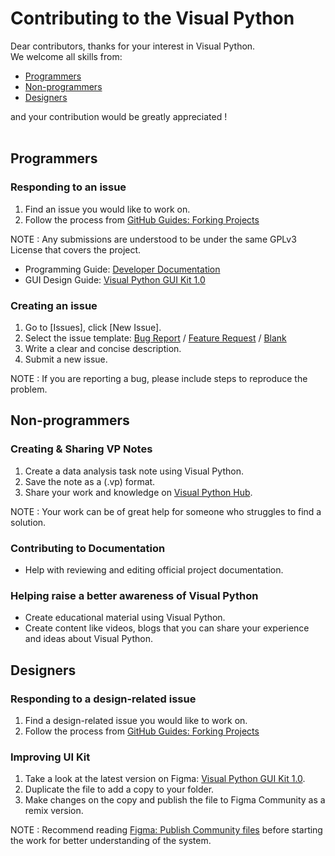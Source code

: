 # Contributing to the Visual Python

Dear contributors, thanks for your interest in Visual Python. <br>
We welcome all skills from: 
* [Programmers](#Programmers)
* [Non-programmers](#Non-programmers)
* [Designers](#Designers) <br>


and your contribution would be greatly appreciated ! <br><br>

## Programmers

### Responding to an issue
1. Find an issue you would like to work on.
2. Follow the process from [GitHub Guides: Forking Projects](https://guides.github.com/activities/forking/)

NOTE : Any submissions are understood to be under the same GPLv3 License that covers the project.

* Programming Guide: [Developer Documentation](https://bird-energy-733.notion.site/visualpython-docs-85c0274ff7564747bb8e8d77909fc8b7) 
* GUI Design Guide: [Visual Python GUI Kit 1.0](https://www.figma.com/community/file/976035035360380841)


### Creating an issue
1. Go to [Issues], click [New Issue].
2. Select the issue template: [Bug Report](https://github.com/visualpython/visualpython/issues/new?assignees=&labels=bug&template=bug_report.md&title=%5BBUG%5D+) / [Feature Request](https://github.com/visualpython/visualpython/issues/new?assignees=&labels=enhancement&template=feature_request.md&title=) / [Blank](https://github.com/visualpython/visualpython/issues/new)
3. Write a clear and concise description.
4. Submit a new issue. 

NOTE : If you are reporting a bug, please include steps to reproduce the problem. <br>


## Non-programmers

### Creating & Sharing VP Notes
1. Create a data analysis task note using Visual Python.
2. Save the note as a (.vp) format.
3. Share your work and knowledge on [Visual Python Hub](https://www.visualpython.ai/vpnote).

NOTE : Your work can be of great help for someone who struggles to find a solution.

### Contributing to Documentation
* Help with reviewing and editing official project documentation.

### Helping raise a better awareness of Visual Python
* Create educational material using Visual Python.
* Create content like videos, blogs that you can share your experience and ideas about Visual Python.


## Designers

### Responding to a design-related issue
1. Find a design-related issue you would like to work on. 
2. Follow the process from [GitHub Guides: Forking Projects](https://guides.github.com/activities/forking/)

### Improving UI Kit
1. Take a look at the latest version on Figma: [Visual Python GUI Kit 1.0](https://www.figma.com/community/file/976035035360380841).
2. Duplicate the file to add a copy to your folder. 
3. Make changes on the copy and publish the file to Figma Community as a remix version. 

NOTE : Recommend reading [Figma: Publish Community files](https://help.figma.com/hc/en-us/articles/360040035974-Publish-Community-files) before starting the work for better understanding of the system. 

<br>

